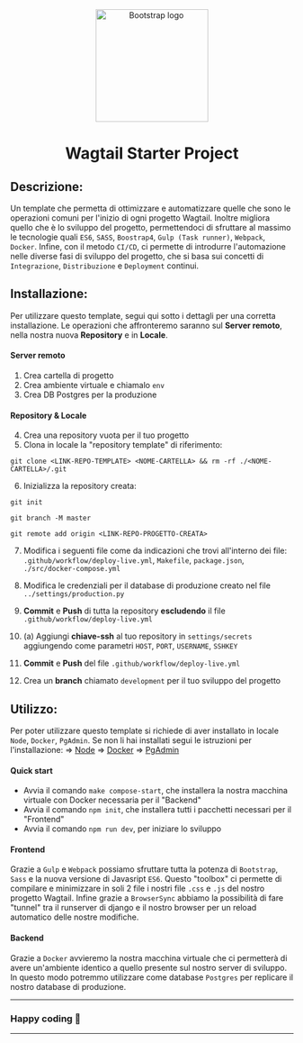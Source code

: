 <div align="center">
    <img src="https://wagtail.io/static/img/wagtail.dbf60545a188.svg" alt="Bootstrap logo" width="200">
    <h1>Wagtail Starter Project</h1>
</div>

## Descrizione:

Un template che permetta di ottimizzare e automatizzare quelle che sono le operazioni comuni per l'inizio di ogni progetto Wagtail.
Inoltre migliora quello che è lo sviluppo del progetto, permettendoci di sfruttare al massimo le tecnologie quali `ES6`, `SASS`, `Boostrap4`, `Gulp (Task runner)`, `Webpack`, `Docker`.
Infine, con il metodo `CI/CD`, ci permette di introdurre l'automazione nelle diverse fasi di sviluppo del progetto, che si basa sui concetti di `Integrazione`, `Distribuzione` e `Deployment` continui.

## Installazione:

Per utilizzare questo template, segui qui sotto i dettagli per una corretta installazione. Le operazioni che affronteremo saranno sul **Server remoto**, nella nostra nuova **Repository** e in **Locale**.

#### Server remoto

1. Crea cartella di progetto
2. Crea ambiente virtuale e chiamalo `env`
3. Crea DB Postgres per la produzione

#### Repository & Locale

4. Crea una repository vuota per il tuo progetto
5. Clona in locale la "repository template" di riferimento:

```
git clone <LINK-REPO-TEMPLATE> <NOME-CARTELLA> && rm -rf ./<NOME-CARTELLA>/.git
```

6. Inizializza la repository creata:

```
git init

git branch -M master

git remote add origin <LINK-REPO-PROGETTO-CREATA>
```

7. Modifica i seguenti file come da indicazioni che trovi all'interno dei file: `.github/workflow/deploy-live.yml`, `Makefile`, `package.json`, `./src/docker-compose.yml`

8. Modifica le credenziali per il database di produzione creato nel file `../settings/production.py`

9. **Commit** e **Push** di tutta la repository **escludendo** il file `.github/workflow/deploy-live.yml`

10. (a) Aggiungi **chiave-ssh** al tuo repository in `settings/secrets` aggiungendo come parametri `HOST`, `PORT`, `USERNAME`, `SSHKEY`

11. **Commit** e **Push** del file `.github/workflow/deploy-live.yml`

12. Crea un **branch** chiamato `development` per il tuo sviluppo del progetto

## Utilizzo:

Per poter utilizzare questo template si richiede di aver installato in locale `Node`, `Docker`, `PgAdmin`.
Se non li hai installati segui le istruzioni per l'installazione:
=> [Node](https://nodejs.org/it/download/)
=> [Docker](https://docs.docker.com/get-docker/)
=> [PgAdmin](https://www.pgadmin.org/download/)

#### Quick start

- Avvia il comando `make compose-start`, che installera la nostra macchina virtuale con Docker necessaria per il "Backend"
- Avvia il comando `npm init`, che installera tutti i pacchetti necessari per il "Frontend"
- Avvia il comando `npm run dev`, per iniziare lo sviluppo

#### Frontend

Grazie a `Gulp` e `Webpack` possiamo sfruttare tutta la potenza di `Bootstrap`, `Sass` e la nuova versione di Javasript `ES6`.
Questo "toolbox" ci permette di compilare e minimizzare in soli 2 file i nostri file `.css` e `.js` del nostro progetto Wagtail.
Infine grazie a `BrowserSync` abbiamo la possibilità di fare "tunnel" tra il runserver di django e il nostro browser per un reload automatico delle nostre modifiche.

#### Backend

Grazie a `Docker` avvieremo la nostra macchina virtuale che ci permetterà di avere un'ambiente identico a quello presente sul nostro server di sviluppo.
In questo modo potremmo utilizzare come database `Postgres` per replicare il nostro database di produzione.

---

### Happy coding 🥳

---
